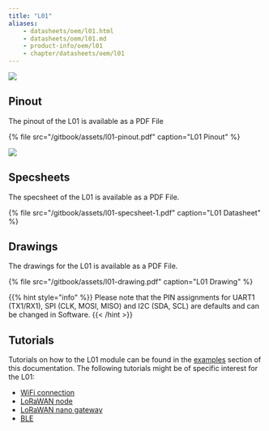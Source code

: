 ```yaml
---
title: "L01"
aliases:
    - datasheets/oem/l01.html
    - datasheets/oem/l01.md
    - product-info/oem/l01
    - chapter/datasheets/oem/l01
---
```

![](/gitbook/assets/l01-1.png)

## Pinout

The pinout of the L01 is available as a PDF File

{% file src="/gitbook/assets/l01-pinout.pdf" caption="L01 Pinout" %}

![](/gitbook/assets/l01-pinout.png)

## Specsheets

The specsheet of the L01 is available as a PDF File.

{% file src="/gitbook/assets/l01-specsheet-1.pdf" caption="L01 Datasheet" %}

## Drawings

The drawings for the L01 is available as a PDF File.

{% file src="/gitbook/assets/l01-drawing.pdf" caption="L01 Drawing" %}

{{% hint style="info" %}}
Please note that the PIN assignments for UART1 (TX1/RX1), SPI (CLK, MOSI, MISO) and I2C (SDA, SCL) are defaults and can be changed in Software.
{{< /hint >}}

## Tutorials

Tutorials on how to the L01 module can be found in the [examples](/../tutorials/introduction) section of this documentation. The following tutorials might be of specific interest for the L01:

* [WiFi connection](/../tutorials/all/wlan)
* [LoRaWAN node](/../tutorials/lora/lorawan-abp)
* [LoRaWAN nano gateway](/../tutorials/lora/lorawan-nano-gateway)
* [BLE](/../tutorials/all/ble)

